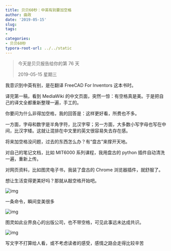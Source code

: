 ```yaml
---
title: 贝贝60秒：中英有别要加空格
author: 曲政
date: '2019-05-15'
slug: 
tags:
- 
categories:
- 贝贝60秒
typora-root-url: ../../static
---
```


>   今天是贝贝报告给你的第 76 天
>
>   2019-05-15 星期三

我意识到中英有别，是在翻译 FreeCAD For Inventors 这本书时。

译完第一稿，看到 MediaWiki 的中文页面，突然一惊：有空格真是美。于是把自己的译文全都重新整理一遍，手工的。

你要问为什么非得加空格，我的回答是：这样更好看，所费也不多。

一方面，字母和数字是半角字符，比汉字窄；另一方面，大多数小写字母也写在中间，比汉字矮。这就让混排在中文里的英文很容易失去存在感。

将来加空格没问题，过去的东西怎么办？有“盘古”来撑开天地。

对自己的笔记文档，比如 MIT6000 系列课程，我用盘古的 python 插件自动清洗一遍，重新上传。

对网页资料，比如图灵电子书，我装了盘古的 Chrome 浏览器插件，就舒服了。

想让生活变得更美好吗？那就从敲空格开始吧。

![img](/images/2019-05-15-%E8%B4%9D%E8%B4%9D60%E7%A7%92%EF%BC%9A%E4%B8%AD%E8%8B%B1%E6%9C%89%E5%88%AB%E8%A6%81%E5%8A%A0%E7%A9%BA%E6%A0%BC/640-20200416121851208.jpeg)

一条命令，瞬间变美很多

![img](/images/2019-05-15-%E8%B4%9D%E8%B4%9D60%E7%A7%92%EF%BC%9A%E4%B8%AD%E8%8B%B1%E6%9C%89%E5%88%AB%E8%A6%81%E5%8A%A0%E7%A9%BA%E6%A0%BC/640-20200416121851268.jpeg)

图灵如此业界良心的出版公司，也不带空格，可见此事远未达成共识。

![img](/images/2019-05-15-%E8%B4%9D%E8%B4%9D60%E7%A7%92%EF%BC%9A%E4%B8%AD%E8%8B%B1%E6%9C%89%E5%88%AB%E8%A6%81%E5%8A%A0%E7%A9%BA%E6%A0%BC/640-20200416121851284.jpeg)

写文字不打算给人看，或不考虑读者的感受，感情之路会走得比较辛苦
​